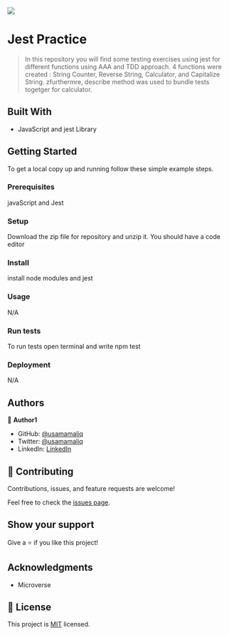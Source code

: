 ![](https://img.shields.io/badge/Microverse-blueviolet)

# Jest Practice

> In this repository you will find some testing exercises using jest for different functions using AAA and TDD approach.
4 functions were created : String Counter, Reverse String, Calculator, and Capitalize String. zfurthermre, describe method was used to bundle tests togetger for calculator.


## Built With

- JavaScript and jest Library

## Getting Started   

To get a local copy up and running follow these simple example steps.

### Prerequisites

javaScript and Jest

### Setup

Download the zip file for repository and unzip it.
You should have a code editor

### Install

install node modules and jest

### Usage

N/A

### Run tests

To run tests open terminal and write npm test

### Deployment

N/A

## Authors

👤 **Author1**

- GitHub: [@usamamaliq](https://github.com/usamamaliq)
- Twitter: [@usamamaliq](https://twitter.com/usamamaliqq)
- LinkedIn: [LinkedIn](https://linkedin.com/in/usamamaliq)


## 🤝 Contributing

Contributions, issues, and feature requests are welcome!

Feel free to check the [issues page](../../issues/).

## Show your support

Give a ⭐️ if you like this project!

## Acknowledgments

- Microverse

## 📝 License

This project is [MIT](./License.md) licensed.
